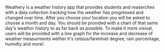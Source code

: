 Weathery is a weather history app that provides students and reaserches with a data collection tracking how the weather has progressed and changed over time. After you choose your location you will be asked to choose a month and day. You should be provided with a chart of that same day's weathor history to as far back as possible. To make it more visiual, users will be provided with a line graph for the increase and decrease of weather measurments wether it's celsius/farenhiet degree, rain percentage, humidty and more!.